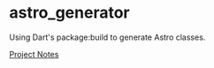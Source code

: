 # astro_generator

Using Dart's package:build to generate Astro classes.

[Project Notes](https://www.notion.so/enspyrco/Astro-Generator-ce4755005d5443c3b9156a5d9cfbccd6)
